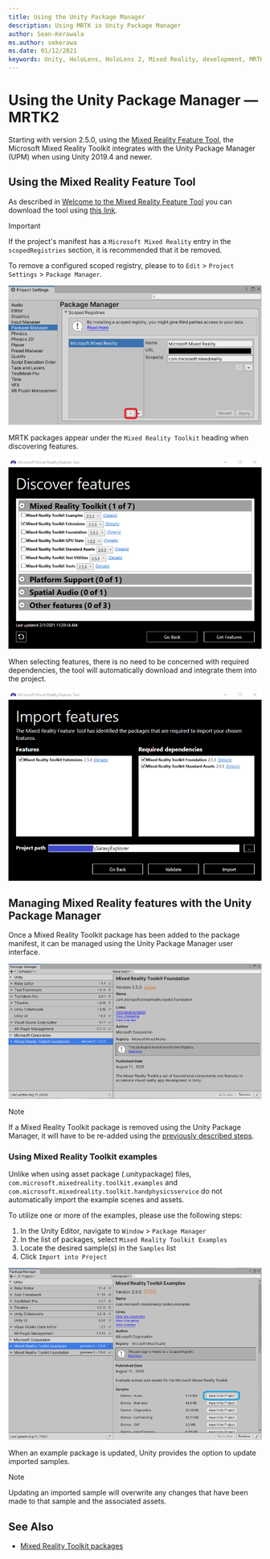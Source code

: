 ```yaml
---
title: Using the Unity Package Manager
description: Using MRTK in Unity Package Manager
author: Sean-Kerawala
ms.author: sekerawa
ms.date: 01/12/2021
keywords: Unity, HoloLens, HoloLens 2, Mixed Reality, development, MRTK Packages,
---
```


# Using the Unity Package Manager &#8212; MRTK2

Starting with version 2.5.0, using the [Mixed Reality Feature Tool](/windows/mixed-reality/develop/unity/welcome-to-mr-feature-tool), the Microsoft Mixed Reality Toolkit integrates with the Unity Package Manager (UPM) when using Unity 2019.4 and newer.

## Using the Mixed Reality Feature Tool

As described in [Welcome to the Mixed Reality Feature Tool](/windows/mixed-reality/develop/unity/welcome-to-mr-feature-tool) you can download the tool using [this link](https://aka.ms/MRFeatureTool).

> [!IMPORTANT]
> If the project's manifest has a `Microsoft Mixed Reality` entry in the `scopedRegistries` section, it is recommended that it be removed.
>
> To remove a configured scoped registry, please to to `Edit` > `Project Settings` > `Package Manager`.
>
> ![Removing scoped registry](../features/images/packaging/RemoveScopedRegistry.png)

MRTK packages appear under the `Mixed Reality Toolkit` heading when discovering features.

![Discover features](../features/images/packaging/DiscoverFeatures.png)

When selecting features, there is no need to be concerned with required dependencies, the tool will automatically download and integrate them into the project.

![Required dependencies](../features/images/packaging/RequiredDependencies.png)

## Managing Mixed Reality features with the Unity Package Manager

Once a Mixed Reality Toolkit package has been added to the package manifest, it can be managed using the Unity Package Manager user interface.

![MRTK Foundation UPM Package](../features/images/packaging/MRTK_FoundationUPM.png)

> [!NOTE]
> If a Mixed Reality Toolkit package is removed using the Unity Package Manager, it will have to be re-added using the [previously described steps](#using-the-mixed-reality-feature-tool).

### Using Mixed Reality Toolkit examples

Unlike when using asset package (.unitypackage) files, `com.microsoft.mixedreality.toolkit.examples` and `com.microsoft.mixedreality.toolkit.handphysicsservice` do not automatically import the example scenes and assets.

To utilize one or more of the examples, please use the following steps:

1. In the Unity Editor, navigate to `Window` > `Package Manager`
1. In the list of packages, select `Mixed Reality Toolkit Examples`
1. Locate the desired sample(s) in the `Samples` list
1. Click `Import into Project`

![Importing samples](../features/images/packaging/MRTK_ExamplesUpm.png)

When an example package is updated, Unity provides the option to update imported samples.

> [!NOTE]
> Updating an imported sample will overwrite any changes that have been made to that sample and the associated assets.

## See Also

- [Mixed Reality Toolkit packages](../packages/mrtk-packages.md)
